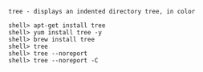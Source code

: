 `tree - displays an indented directory tree, in color`
```console
shell> apt-get install tree
shell> yum install tree -y
shell> brew install tree
shell> tree
shell> tree --noreport
shell> tree --noreport -C
```
